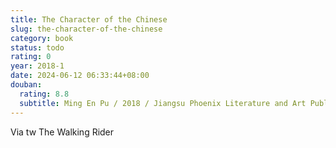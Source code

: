 ```yaml
---
title: The Character of the Chinese
slug: the-character-of-the-chinese
category: book
status: todo
rating: 0
year: 2018-1
date: 2024-06-12 06:33:44+08:00
douban:
  rating: 8.8
  subtitle: Ming En Pu / 2018 / Jiangsu Phoenix Literature and Art Publishing House
---
```


Via tw The Walking Rider

